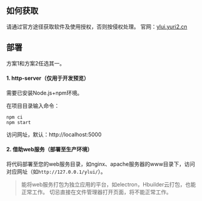 ## 如何获取
请通过官方途径获取软件及使用授权，否则按侵权处理。
官网：[ylui.yuri2.cn](https://ylui.yuri2.cn)

## 部署

方案1和方案2任选其一。

#### 1. http-server（仅用于开发预览）

需要已安装Node.js+npm环境。

在项目目录输入命令：

```
npm ci
npm start
```

访问网址，默认：http://localhost:5000

#### 2. 借助web服务（部署至生产环境）

将代码部署至您的web服务目录，如nginx、apache服务器的www目录下，访问对应网址（如`http://127.0.0.1/ylui/`）。

> 能将web服务打包为独立应用的平台，如electron，Hbuilder云打包，也能正常工作。
> 切忌直接在文件管理器打开页面，将不能正常工作。
